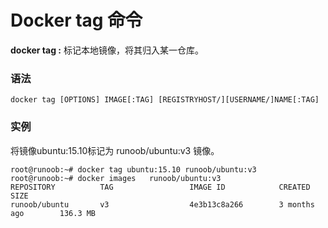 # Docker tag 命令

**docker tag :** 标记本地镜像，将其归入某一仓库。

### 语法

```
docker tag [OPTIONS] IMAGE[:TAG] [REGISTRYHOST/][USERNAME/]NAME[:TAG]
```

### 实例

将镜像ubuntu:15.10标记为 runoob/ubuntu:v3 镜像。

```
root@runoob:~# docker tag ubuntu:15.10 runoob/ubuntu:v3
root@runoob:~# docker images   runoob/ubuntu:v3
REPOSITORY          TAG                 IMAGE ID            CREATED             SIZE
runoob/ubuntu       v3                  4e3b13c8a266        3 months ago        136.3 MB
```
